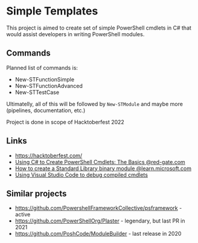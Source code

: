# Simple Templates

This project is aimed to create set of simple PowerShell cmdlets in C# that would assist developers in writing PowerShell modules.

## Commands

Planned list of commands is:
- New-STFunctionSimple
- New-STFunctionAdvanced
- New-STTestCase

Ultimatelly, all of this will be followed by `New-STModule` and maybe more (pipelines, documentation, etc.)

Project is done in scope of Hacktoberfest 2022

## Links

- https://hacktoberfest.com/
- [Using C# to Create PowerShell Cmdlets: The Basics @red-gate.com](https://www.red-gate.com/simple-talk/development/dotnet-development/using-c-to-create-powershell-cmdlets-the-basics/)
- [How to create a Standard Library binary module @learn.microsoft.com](https://learn.microsoft.com/en-us/powershell/scripting/dev-cross-plat/create-standard-library-binary-module?view=powershell-7.2)
- [Using Visual Studio Code to debug compiled cmdlets](https://learn.microsoft.com/en-us/powershell/scripting/dev-cross-plat/vscode/using-vscode-for-debugging-compiled-cmdlets)

## Similar projects
- https://github.com/PowershellFrameworkCollective/psframework - active
- https://github.com/PowerShellOrg/Plaster - legendary, but last PR in 2021
- https://github.com/PoshCode/ModuleBuilder - last release in 2020

